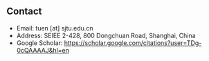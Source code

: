 ## Contact
* Email: tuen \[at\] sjtu.edu.cn
* Address: SEIEE 2-428, 800 Dongchuan Road, Shanghai, China
* Google Scholar: https://scholar.google.com/citations?user=TDg-0cQAAAAJ&hl=en
